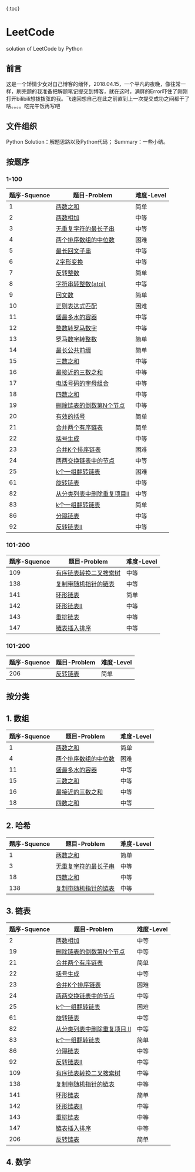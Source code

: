 {:toc}

# LeetCode
solution of LeetCode by Python

## 前言
这是一个矫情少女对自己博客的缅怀，2018.04.15，一个平凡的夜晚，像往常一样，刷完题的我准备把解题笔记提交到博客，就在这时，满屏的Error吓住了刚刚打开bilibili想拨拨弦的我。飞速回想自己在此之前直到上一次提交成功之间都干了啥。。。。吃完午饭再写吧

## 文件组织
Python Solution：解题思路以及Python代码；
Summary：一些小结。

## 按题序
### 1-100
题序-Squence  |  题目-Problem  |  难度-Level  
 ------------ | ------------- | ------------
1 | <a href="https://github.com/Rosevil1874/LeetCode/tree/master/Python-Solution/1_Two_Sum">两数之和</a> | 简单 
2 | <a href="https://github.com/Rosevil1874/LeetCode/tree/master/Python-Solution/2_Add_Two_Numbers">两数相加</a> | 中等 
3 | <a href="https://github.com/Rosevil1874/LeetCode/tree/master/Python-Solution/3_Longest_Substring_Without_Repeating_Characters">无重复字符的最长子串</a> | 中等 
4 | <a href="https://github.com/Rosevil1874/LeetCode/tree/master/Python-Solution/4_Median_of_Two_Sorted_Arrays">两个排序数组的中位数</a> | 困难 
5 | <a href="https://github.com/Rosevil1874/LeetCode/tree/master/Python-Solution/5_Longest_Palindromic_Substring">最长回文子串</a> | 中等 
6 | <a href="https://github.com/Rosevil1874/LeetCode/tree/master/Python-Solution/6_ZigZag_Conversion">Z字形变换</a> | 中等 
7 | <a href="https://github.com/Rosevil1874/LeetCode/tree/master/Python-Solution/7_Reverse_Integer">反转整数</a> | 简单 
8 | <a href="https://github.com/Rosevil1874/LeetCode/tree/master/Python-Solution/8_String-to-Integer(atoi)">字符串转整数(atoi)</a> | 中等 
9 | <a href="https://github.com/Rosevil1874/LeetCode/tree/master/Python-Solution/9_Palindrome_Number">回文数</a> | 简单 
10 | <a href="https://github.com/Rosevil1874/LeetCode/tree/master/Python-Solution/10_Regular_Expression_Matching">正则表达式匹配</a> | 困难 
11 | <a href="https://github.com/Rosevil1874/LeetCode/tree/master/Python-Solution/11_Container_With_Most_Water">盛最多水的容器 </a> | 中等 
12 | <a href="https://github.com/Rosevil1874/LeetCode/tree/master/Python-Solution/12_Integer_to_Roman">整数转罗马数字</a> | 中等 
13 | <a href="https://github.com/Rosevil1874/LeetCode/tree/master/Python-Solution/13_Roman_to_Integer">罗马数字转整数</a> | 简单 
14 | <a href="https://github.com/Rosevil1874/LeetCode/tree/master/Python-Solution/14_Longest_Common_Prefix">最长公共前缀</a> | 简单
15 | <a href="https://github.com/Rosevil1874/LeetCode/tree/master/Python-Solution/15_3Sum">三数之和</a> | 中等 
16 | <a href="https://github.com/Rosevil1874/LeetCode/tree/master/Python-Solution/16_3Sum_Closest">最接近的三数之和</a> | 中等 
17 | <a href="https://github.com/Rosevil1874/LeetCode/tree/master/Python-Solution/17_Letter_Combinationsof_a_PhoneNumber">电话号码的字母组合</a> | 中等 
18 | <a href="https://github.com/Rosevil1874/LeetCode/tree/master/Python-Solution/18_4Sum">四数之和</a> | 中等 
19 | <a href="https://github.com/Rosevil1874/LeetCode/tree/master/Python-Solution/19_Remove-Nth-Node-From-End-of-List">删除链表的倒数第N个节点</a> | 中等 
20 | <a href="https://github.com/Rosevil1874/LeetCode/tree/master/Python-Solution/20_Valid-Parentheses">有效的括号</a> | 简单 
21 | <a href="https://github.com/Rosevil1874/LeetCode/tree/master/Python-Solution/21_Merge-Two-Sorted-Lists">合并两个有序链表</a> | 简单 
22 | <a href="https://github.com/Rosevil1874/LeetCode/tree/master/Python-Solution/22_Generate-Parentheses">括号生成</a> | 中等
23 | <a href="https://github.com/Rosevil1874/LeetCode/tree/master/Python-Solution/23_Merge-k-Sorted-Lists">合并K个排序链表</a> | 困难 
24 | <a href="https://github.com/Rosevil1874/LeetCode/tree/master/Python-Solution/24_Swap-Nodes-in-Pairs">两两交换链表中的节点</a> | 中等  
25 | <a href="https://github.com/Rosevil1874/LeetCode/tree/master/Python-Solution/25_Reverse_Nodes_in_k-Group">k个一组翻转链表</a> | 困难
61 | <a href="https://github.com/Rosevil1874/LeetCode/tree/master/Python-Solution/61_Rotate-List">旋转链表</a> | 中等 | 
82 | <a href="https://github.com/Rosevil1874/LeetCode/tree/master/Python-Solution/82_Remove-Duplicates-from-Sorted-List-II">从分类列表中删除重复项目II</a> | 中等 
83 | <a href="https://github.com/Rosevil1874/LeetCode/tree/master/Python-Solution/83_Remove-Duplicates-from-Sorted-List">k个一组翻转链表</a> | 简单 
86 | <a href="https://github.com/Rosevil1874/LeetCode/tree/master/Python-Solution/86_Partition-List">分隔链表</a> | 中等 
92 | <a href="https://github.com/Rosevil1874/LeetCode/tree/master/Python-Solution/92_Reverse-Linked-List-II">反转链表II</a> | 中等 

### 101-200
题序-Squence  |  题目-Problem  |  难度-Level  
 ------------ | ------------- | ------------
109 | <a href="https://github.com/Rosevil1874/LeetCode/tree/master/Python-Solution/109_Convert-Sorted-List-to-Binary-Search-Tree">有序链表转换二叉搜索树</a> | 中等 
138 | <a href="https://github.com/Rosevil1874/LeetCode/tree/master/Python-Solution/138_Copy-List-with-Random-Pointer">复制带随机指针的链表</a> | 中等 
141 | <a href="https://github.com/Rosevil1874/LeetCode/tree/master/Python-Solution/141_Linked-List-Cycle">环形链表</a> | 简单 
142 | <a href="https://github.com/Rosevil1874/LeetCode/tree/master/Python-Solution/142_Linked-List-Cycle-II">环形链表II</a> | 中等 
143 | <a href="https://github.com/Rosevil1874/LeetCode/tree/master/Python-Solution/143_Reorder-List">重排链表</a> | 中等 
147 | <a href="https://github.com/Rosevil1874/LeetCode/tree/master/Python-Solution/147_Insertion-Sort-List">链表插入排序</a> | 中等 

### 101-200
题序-Squence  |  题目-Problem  |  难度-Level  
 ------------ | ------------- | ------------
206 | <a href="https://github.com/Rosevil1874/LeetCode/tree/master/Python-Solution/206_Reverse-Linked-List">反转链表</a> | 简单 



## 按分类
## 1. 数组
题序-Squence  |  题目-Problem  |  难度-Level  
 ------------ | ------------- | ------------
1 | <a href="https://github.com/Rosevil1874/LeetCode/tree/master/Python-Solution/1_Two_Sum">两数之和</a> | 简单 
4 | <a href="https://github.com/Rosevil1874/LeetCode/tree/master/Python-Solution/4_Median_of_Two_Sorted_Arrays">两个排序数组的中位数</a> | 困难 
11 | <a href="https://github.com/Rosevil1874/LeetCode/tree/master/Python-Solution/11_Container_With_Most_Water">盛最多水的容器 </a> | 中等 
15 | <a href="https://github.com/Rosevil1874/LeetCode/tree/master/Python-Solution/15_3Sum">三数之和</a> | 中等 
16 | <a href="https://github.com/Rosevil1874/LeetCode/tree/master/Python-Solution/16_3Sum_Closest">最接近的三数之和</a> | 中等 
18 | <a href="https://github.com/Rosevil1874/LeetCode/tree/master/Python-Solution/18_4Sum">四数之和</a> | 中等 

## 2. 哈希
题序-Squence  |  题目-Problem  |  难度-Level  
 ------------ | ------------- | ------------
1 | <a href="https://github.com/Rosevil1874/LeetCode/tree/master/Python-Solution/1_Two_Sum">两数之和</a> | 简单 
3 | <a href="https://github.com/Rosevil1874/LeetCode/tree/master/Python-Solution/3_Longest_Substring_Without_Repeating_Characters">无重复字符的最长子串</a> | 中等 
18 | <a href="https://github.com/Rosevil1874/LeetCode/tree/master/Python-Solution/18_4Sum">四数之和</a> | 中等 
138 | <a href="https://github.com/Rosevil1874/LeetCode/tree/master/Python-Solution/138_Copy-List-with-Random-Pointer">复制带随机指针的链表</a> | 中等 


## 3. 链表
题序-Squence  |  题目-Problem  |  难度-Level  
 ------------ | ------------- | ------------
2 | <a href="https://github.com/Rosevil1874/LeetCode/tree/master/Python-Solution/2_Add_Two_Numbers">两数相加</a> | 中等 
19 | <a href="https://github.com/Rosevil1874/LeetCode/tree/master/Python-Solution/19_Remove-Nth-Node-From-End-of-List">删除链表的倒数第N个节点</a> | 中等 
21 | <a href="https://github.com/Rosevil1874/LeetCode/tree/master/Python-Solution/21_Merge-Two-Sorted-Lists">合并两个有序链表</a> | 简单 
22 | <a href="https://github.com/Rosevil1874/LeetCode/tree/master/Python-Solution/22_Generate-Parentheses">括号生成</a> | 中等
23 | <a href="https://github.com/Rosevil1874/LeetCode/tree/master/Python-Solution/23_Merge-k-Sorted-Lists">合并K个排序链表</a> | 困难 
24 | <a href="https://github.com/Rosevil1874/LeetCode/tree/master/Python-Solution/24_Swap-Nodes-in-Pairs">两两交换链表中的节点</a> | 中等  
25 | <a href="https://github.com/Rosevil1874/LeetCode/tree/master/Python-Solution/25_Reverse_Nodes_in_k-Group">k个一组翻转链表</a> | 困难
61 | <a href="https://github.com/Rosevil1874/LeetCode/tree/master/Python-Solution/61_Rotate-List">旋转链表</a> | 中等 | 
82 | <a href="https://github.com/Rosevil1874/LeetCode/tree/master/Python-Solution/82_Remove-Duplicates-from-Sorted-List-II">从分类列表中删除重复项目 II</a> | 中等 
83 | <a href="https://github.com/Rosevil1874/LeetCode/tree/master/Python-Solution/83_Remove-Duplicates-from-Sorted-List">k个一组翻转链表</a> | 简单 
86 | <a href="https://github.com/Rosevil1874/LeetCode/tree/master/Python-Solution/86_Partition-List">分隔链表</a> | 中等 
92 | <a href="https://github.com/Rosevil1874/LeetCode/tree/master/Python-Solution/92_Reverse-Linked-List-II">反转链表II</a> | 中等
109 | <a href="https://github.com/Rosevil1874/LeetCode/tree/master/Python-Solution/109_Convert-Sorted-List-to-Binary-Search-Tree">有序链表转换二叉搜索树</a> | 中等 
138 | <a href="https://github.com/Rosevil1874/LeetCode/tree/master/Python-Solution/138_Copy-List-with-Random-Pointer">复制带随机指针的链表</a> | 中等 
141 | <a href="https://github.com/Rosevil1874/LeetCode/tree/master/Python-Solution/141_Linked-List-Cycle">环形链表</a> | 简单 
142 | <a href="https://github.com/Rosevil1874/LeetCode/tree/master/Python-Solution/142_Linked-List-Cycle-II">环形链表II</a> | 中等 
143 | <a href="https://github.com/Rosevil1874/LeetCode/tree/master/Python-Solution/143_Reorder-List">重排链表</a> | 中等 
147 | <a href="https://github.com/Rosevil1874/LeetCode/tree/master/Python-Solution/147_Insertion-Sort-List">链表插入排序</a> | 中等 
206 | <a href="https://github.com/Rosevil1874/LeetCode/tree/master/Python-Solution/206_Reverse-Linked-List">反转链表</a> | 简单 

## 4. 数学